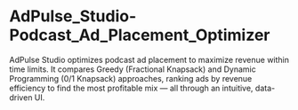 # AdPulse_Studio-Podcast_Ad_Placement_Optimizer
AdPulse Studio optimizes podcast ad placement to maximize revenue within time limits. It compares Greedy (Fractional Knapsack) and Dynamic Programming (0/1 Knapsack) approaches, ranking ads by revenue efficiency to find the most profitable mix — all through an intuitive, data-driven UI.

